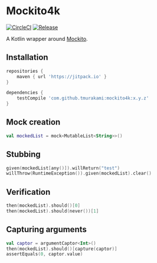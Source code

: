 # Mockito4k

[![CircleCI](https://circleci.com/gh/tmurakami/mockito4k.svg?style=shield)](https://circleci.com/gh/tmurakami/mockito4k)
[![Release](https://jitpack.io/v/tmurakami/mockito4k.svg)](https://jitpack.io/#tmurakami/mockito4k)

A Kotlin wrapper around [Mockito](https://github.com/mockito/mockito).

## Installation

```groovy
repositories {
    maven { url 'https://jitpack.io' }
}

dependencies {
    testCompile 'com.github.tmurakami:mockito4k:x.y.z'
}
```

## Mock creation

```kotlin
val mockedList = mock<MutableList<String>>()
```

## Stubbing

```kotlin
given(mockedList[any()]).willReturn("test")
willThrow(RuntimeException()).given(mockedList).clear()
```

## Verification

```kotlin
then(mockedList).should()[0]
then(mockedList).should(never())[1]
```

## Capturing arguments

```kotlin
val captor = argumentCaptor<Int>()
then(mockedList).should()[capture(captor)]
assertEquals(0, captor.value)
```
